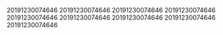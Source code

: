 20191230074646
20191230074646
20191230074646
20191230074646
20191230074646
20191230074646
20191230074646
20191230074646
20191230074646
